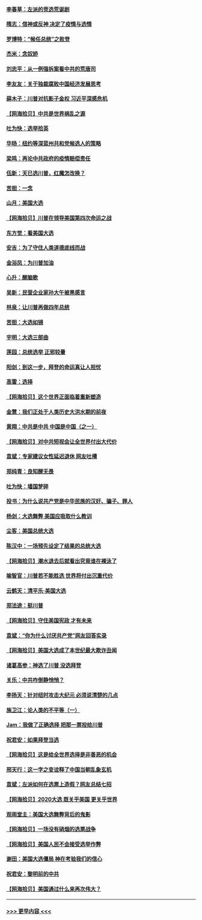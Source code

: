 #### [李春草：左派的竞选荒诞剧](../pages/nsc993/n12558380.md?t=11182102) 
#### [隋志：信神或反神 决定了疫情与选情](../pages/nsc993/n12558255.md?t=11182102) 
#### [罗博特：“候任总统”之败登](../pages/nsc993/n12558189.md?t=11182102) 
#### [杰米：念奴娇](../pages/nsc993/n12558174.md?t=11182102) 
#### [刘忠平：从一例强拆案看中共的荒唐司](../pages/nsc993/n12558036.md?t=11182102) 
#### [李友友：关于独裁腐败中国经济发展思考](../pages/nsc993/n12558004.md?t=11182102) 
#### [薛木子：川普对抗影子金权 习近平深感危机](../pages/nsc993/n12557342.md?t=11182102) 
#### [【网海拾贝】中共是世界祸乱之源](../pages/nsc993/n12555353.md?t=11182102) 
#### [吐为快：选举拾英](../pages/nsc993/n12555041.md?t=11182102) 
#### [华旸：纽约等深蓝州共和党候选人的策略](../pages/nsc993/n12554309.md?t=11182102) 
#### [梁鸣：再论中共政府的疫情赔偿责任](../pages/nsc993/n12553012.md?t=11182102) 
#### [伍新：天已选川普，红魔怎改换？](../pages/nsc993/n12552970.md?t=11182102) 
#### [苦胆：一念](../pages/nsc993/n12552957.md?t=11182102) 
#### [山月：美国大选](../pages/nsc993/n12552446.md?t=11182102) 
#### [【网海拾贝】川普在领导美国第四次命运之战](../pages/nsc993/n12551973.md?t=11182102) 
#### [东方觉：看美国大选](../pages/nsc993/n12551647.md?t=11182102) 
#### [安吉：为了守住人类道德底线而战](../pages/nsc993/n12551111.md?t=11182102) 
#### [金浴凤：为川普加油](../pages/nsc993/n12551085.md?t=11182102) 
#### [心升：醒脑歌](../pages/nsc993/n12550984.md?t=11182102) 
#### [吴新：民营企业家孙大午被黑感言](../pages/nsc993/n12550656.md?t=11182102) 
#### [林泉：让川普再做四年总统](../pages/nsc993/n12550640.md?t=11182102) 
#### [苦胆：大选如镜](../pages/nsc993/n12550630.md?t=11182102) 
#### [宇明：大选三部曲](../pages/nsc993/n12550603.md?t=11182102) 
#### [莲园：总统选举 正邪较量](../pages/nsc993/n12550594.md?t=11182102) 
#### [阳剑：到这一步，拜登的命运真让人担忧](../pages/nsc993/n12549093.md?t=11182102) 
#### [高雷：选择](../pages/nsc993/n12549087.md?t=11182102) 
#### [【网海拾贝】这个世界正面临着重新塑造](../pages/nsc993/n12548326.md?t=11182102) 
#### [金慧：我们正处于人类历史大洪水期的前夜](../pages/nsc993/n12547914.md?t=11182102) 
#### [黄翔：中共是中共 中国是中国（之一）](../pages/nsc993/n12547576.md?t=11182102) 
#### [【网海拾贝】对中共短视会让全世界付出大代价](../pages/nsc993/n12546043.md?t=11182102) 
#### [袁斌：专家建议女性延迟退休 网友吐槽](../pages/nsc993/n12545424.md?t=11182102) 
#### [郑纯青：良知醒无畏](../pages/nsc993/n12545394.md?t=11182102) 
#### [吐为快：墙国梦碎](../pages/nsc993/n12545309.md?t=11182102) 
#### [投书：为什么说共产党是中华民族的汉奸、骗子、罪人](../pages/nsc993/n12545089.md?t=11182102) 
#### [杨剑：大选舞弊 美国应吸取什么教训](../pages/nsc993/n12543937.md?t=11182102) 
#### [尘客：美国总统大选](../pages/nsc993/n12543828.md?t=11182102) 
#### [陈汉中：一场预先设定了结果的总统大选](../pages/nsc993/n12543564.md?t=11182102) 
#### [【网海拾贝】潮水退去后就看出究竟谁在裸泳了](../pages/nsc993/n12543321.md?t=11182102) 
#### [喻智官：川普若不能胜选 世界将付出沉重代价](../pages/nsc993/n12541352.md?t=11182102) 
#### [云鹤天：清平乐‧美国大选](../pages/nsc993/n12540916.md?t=11182102) 
#### [郑法途：挺川普](../pages/nsc993/n12540898.md?t=11182102) 
#### [【网海拾贝】守住美国宪政 才有未来](../pages/nsc993/n12540423.md?t=11182102) 
#### [袁斌：“你为什么讨厌共产党”网友回答实录](../pages/nsc993/n12540208.md?t=11182102) 
#### [【网海拾贝】美国大选成了本世纪最大欺诈丑闻](../pages/nsc993/n12538029.md?t=11182102) 
#### [诸葛高参：神选了川普 没选拜登](../pages/nsc993/n12537664.md?t=11182102) 
#### [关乐：中共咋倒静悄悄？](../pages/nsc993/n12537615.md?t=11182102) 
#### [李扬天：针对纽时攻击大纪元 必须说清楚的几点](../pages/nsc993/n12536001.md?t=11182102) 
#### [施卫江：论人类的不平等（一）](../pages/nsc993/n12535700.md?t=11182102) 
#### [Jam：我做了正确选择 把那一票投给川普](../pages/nsc993/n12535743.md?t=11182102) 
#### [祝君安：如果拜登当选](../pages/nsc993/n12535726.md?t=11182102) 
#### [【网海拾贝】这是给全世界选择是非善恶的机会](../pages/nsc993/n12535061.md?t=11182102) 
#### [邢天行：这一字之变诠释了中国当朝乱象玄机](../pages/nsc993/n12533446.md?t=11182102) 
#### [袁斌：左派如何在选票上造假？网友总结七招](../pages/nsc993/n12533180.md?t=11182102) 
#### [【网海拾贝】2020大选 既关乎美国 更关乎世界](../pages/nsc993/n12533161.md?t=11182102) 
#### [观雨堂主：美国大选舞弊背后的鬼影](../pages/nsc993/n12533153.md?t=11182102) 
#### [【网海拾贝】一场没有硝烟的选票战争](../pages/nsc993/n12531883.md?t=11182102) 
#### [【网海拾贝】美国人民不会接受选举作弊](../pages/nsc993/n12528850.md?t=11182102) 
#### [谢田：美国大选僵局 神在考验我们的信心](../pages/nsc993/n12527932.md?t=11182102) 
#### [祝君安：黎明前的中共](../pages/nsc993/n12524071.md?t=11182102) 
#### [【网海拾贝】美国通过什么来再次伟大？](../pages/nsc993/n12523844.md?t=11182102) 

----
#### [ >>> 更早内容 <<< ](../indexes/nsc993-earlier.md)
